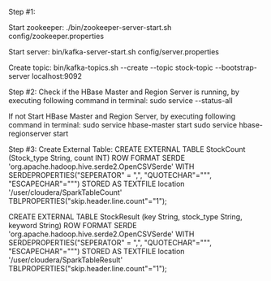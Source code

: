 Step #1:

Start zookeeper:
./bin/zookeeper-server-start.sh config/zookeeper.properties

Start server:
bin/kafka-server-start.sh config/server.properties

Create topic:
bin/kafka-topics.sh --create --topic stock-topic --bootstrap-server localhost:9092

Step #2:
Check if the HBase Master and Region Server is running, by executing following command in terminal:
sudo service --status-all

If not Start HBase Master and Region Server, by executing following command in terminal:
sudo service hbase-master start
sudo service hbase-regionserver start

Step #3:
Create External Table:
CREATE EXTERNAL TABLE StockCount (Stock_type String, count INT) ROW FORMAT SERDE 'org.apache.hadoop.hive.serde2.OpenCSVSerde' WITH SERDEPROPERTIES("SEPERATOR" = ",", 	"QUOTECHAR"="\"", "ESCAPECHAR"="\"") STORED AS TEXTFILE location '/user/cloudera/SparkTableCount' TBLPROPERTIES("skip.header.line.count"="1");


CREATE EXTERNAL TABLE StockResult (key String, stock_type String, keyword String) ROW FORMAT SERDE 'org.apache.hadoop.hive.serde2.OpenCSVSerde' WITH SERDEPROPERTIES("SEPERATOR" = 	",", "QUOTECHAR"="\"", "ESCAPECHAR"="\"") STORED AS TEXTFILE location '/user/cloudera/SparkTableResult' TBLPROPERTIES("skip.header.line.count"="1");
